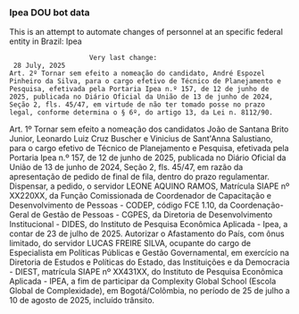  ### Ipea DOU bot data
 This is an attempt to automate changes of personnel at an specific federal entity in Brazil: Ipea
 
                        Very last change: 
 	 28 July, 2025
	Art. 2º Tornar sem efeito a nomeação do candidato, André Espozel Pinheiro da Silva, para o cargo efetivo de Técnico de Planejamento e Pesquisa, efetivada pela Portaria Ipea n.º 157, de 12 de junho de 2025, publicada no Diário Oficial da União de 13 de junho de 2024, Seção 2, fls. 45/47, em virtude de não ter tomado posse no prazo legal, conforme determina o § 6º, do artigo 13, da Lei n. 8112/90.
Art. 1º Tornar sem efeito a nomeação dos candidatos João de Santana Brito Junior, Leonardo Luiz Cruz Buscher e Vinicius de Sant'Anna Salustiano, para o cargo efetivo de Técnico de Planejamento e Pesquisa, efetivada pela Portaria Ipea n.º 157, de 12 de junho de 2025, publicada no Diário Oficial da União de 13 de junho de 2024, Seção 2, fls. 45/47, em razão da apresentação de pedido de final de fila, dentro do prazo regulamentar.
Dispensar, a pedido, o servidor LEONE AQUINO RAMOS, Matrícula SIAPE nº XX220XX, da Função Comissionada de Coordenador de Capacitação e Desenvolvimento de Pessoas - CODEP, código FCE 1.10, da Coordenação-Geral de Gestão de Pessoas - CGPES, da Diretoria de Desenvolvimento Institucional - DIDES, do Instituto de Pesquisa Econômica Aplicada - Ipea, a contar de 23 de julho de 2025.
Autorizar o Afastamento do País, com ônus limitado, do servidor LUCAS FREIRE SILVA, ocupante do cargo de Especialista em Políticas Públicas e Gestão Governamental, em exercício na Diretoria de Estudos e Políticas do Estado, das Instituições e da Democracia - DIEST, matrícula SIAPE nº XX431XX, do Instituto de Pesquisa Econômica Aplicada - IPEA, a fim de participar da Complexity Global School (Escola Global de Complexidade), em Bogotá/Colômbia, no período de 25 de julho a 10 de agosto de 2025, incluído trânsito.
